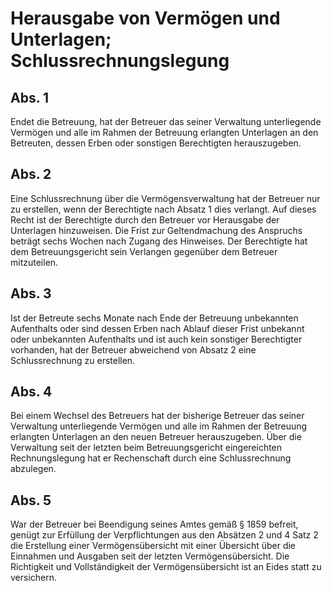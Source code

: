 # Herausgabe von Vermögen und Unterlagen; Schlussrechnungslegung



## Abs. 1

 Endet die Betreuung, hat der Betreuer das seiner Verwaltung unterliegende Vermögen und alle im Rahmen der Betreuung erlangten Unterlagen an den Betreuten, dessen Erben oder sonstigen Berechtigten herauszugeben.

## Abs. 2

 Eine Schlussrechnung über die Vermögensverwaltung hat der Betreuer nur zu erstellen, wenn der Berechtigte nach Absatz 1 dies verlangt. Auf dieses Recht ist der Berechtigte durch den Betreuer vor Herausgabe der Unterlagen hinzuweisen. Die Frist zur Geltendmachung des Anspruchs beträgt sechs Wochen nach Zugang des Hinweises. Der Berechtigte hat dem Betreuungsgericht sein Verlangen gegenüber dem Betreuer mitzuteilen.

## Abs. 3

 Ist der Betreute sechs Monate nach Ende der Betreuung unbekannten Aufenthalts oder sind dessen Erben nach Ablauf dieser Frist unbekannt oder unbekannten Aufenthalts und ist auch kein sonstiger Berechtigter vorhanden, hat der Betreuer abweichend von Absatz 2 eine Schlussrechnung zu erstellen.

## Abs. 4

 Bei einem Wechsel des Betreuers hat der bisherige Betreuer das seiner Verwaltung unterliegende Vermögen und alle im Rahmen der Betreuung erlangten Unterlagen an den neuen Betreuer herauszugeben. Über die Verwaltung seit der letzten beim Betreuungsgericht eingereichten Rechnungslegung hat er Rechenschaft durch eine Schlussrechnung abzulegen.

## Abs. 5

 War der Betreuer bei Beendigung seines Amtes gemäß § 1859 befreit, genügt zur Erfüllung der Verpflichtungen aus den Absätzen 2 und 4 Satz 2 die Erstellung einer Vermögensübersicht mit einer Übersicht über die Einnahmen und Ausgaben seit der letzten Vermögensübersicht. Die Richtigkeit und Vollständigkeit der Vermögensübersicht ist an Eides statt zu versichern. 

